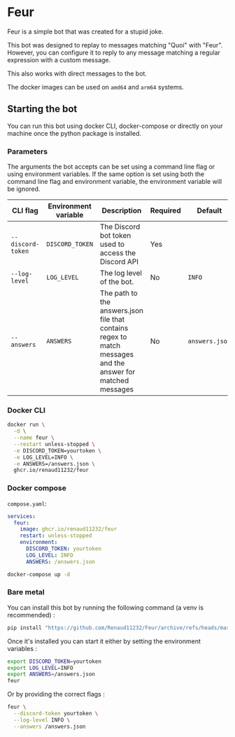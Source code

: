 # Feur

Feur is a simple bot that was created for a stupid joke.

This bot was designed to replay to messages matching "Quoi" with "Feur". However, you can configure it to reply to any
message matching a regular expression with a custom message.

This also works with direct messages to the bot.

The docker images can be used on `amd64` and `arm64` systems.

## Starting the bot

You can run this bot using docker CLI, docker-compose or directly on your machine once the python package is installed.

### Parameters

The arguments the bot accepts can be set using a command line flag or using environment variables.
If the same option is set using both the command line flag and environment variable, the environment variable will be
ignored.

| CLI flag          | Environment variable | Description                                                                                                 | Required | Default        |
|-------------------|----------------------|-------------------------------------------------------------------------------------------------------------|----------|----------------|
| `--discord-token` | `DISCORD_TOKEN`      | The Discord bot token used to access the Discord API                                                        | Yes      |                |
| `--log-level`     | `LOG_LEVEL`          | The log level of the bot.                                                                                   | No       | `INFO`         |
| `--answers`       | `ANSWERS`            | The path to the answers.json file that contains regex to match messages and the answer for matched messages | No       | `answers.json` |


### Docker CLI

```bash
docker run \
  -d \
  --name feur \
  --restart unless-stopped \
  -e DISCORD_TOKEN=yourtoken \
  -e LOG_LEVEL=INFO \
  -e ANSWERS=/answers.json \
  ghcr.io/renaud11232/feur
```

### Docker compose

`compose.yaml`:

```yml
services:
  feur:
    image: ghcr.io/renaud11232/feur
    restart: unless-stopped
    environment:
      DISCORD_TOKEN: yourtoken
      LOG_LEVEL: INFO
      ANSWERS: /answers.json
```

```bash
docker-compose up -d
```

### Bare metal

You can install this bot by running the following command (a venv is recommended) :

```bash
pip install "https://github.com/Renaud11232/Feur/archive/refs/heads/master.zip"
```

Once it's installed you can start it either by setting the environment variables :
```bash
export DISCORD_TOKEN=yourtoken
export LOG_LEVEL=INFO
export ANSWERS=/answers.json
feur
```

Or by providing the correct flags :
```bash
feur \
  --discord-token yourtoken \
  --log-level INFO \
  --answers /answers.json
```